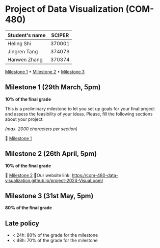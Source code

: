 # Project of Data Visualization (COM-480)

| Student's name | SCIPER |
| -------------- | ------ |
|Heling Shi |370001 |
|Jingren Tang |374079 |
|Hanwen Zhang |370374 |

[Milestone 1](Milestone1.pdf) • [Milestone 2](#milestone-2) • [Milestone 3](#milestone-3)

## Milestone 1 (29th March, 5pm)

**10% of the final grade**

This is a preliminary milestone to let you set up goals for your final project and assess the feasibility of your ideas.
Please, fill the following sections about your project.

*(max. 2000 characters per section)*

🚩 [Milestone 1](Milestone1.pdf)


## Milestone 2 (26th April, 5pm)

**10% of the final grade**

🚩 [Milestone 2](Milestone2.pdf)
🚩Our website link: <https://com-480-data-visualization.github.io/project-2024-VisuaLoom/>
## Milestone 3 (31st May, 5pm)

**80% of the final grade**


## Late policy

- < 24h: 80% of the grade for the milestone
- < 48h: 70% of the grade for the milestone

